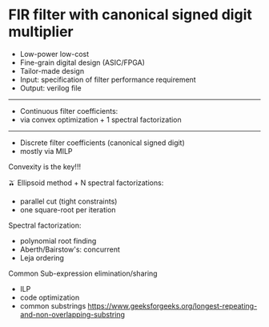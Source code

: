 # FIR filter with canonical signed digit multiplier

- Low-power low-cost
- Fine-grain digital design (ASIC/FPGA)
- Tailor-made design
- Input: specification of filter performance requirement
- Output: verilog file

---

- Continuous filter coefficients:
- via convex optimization + 1 spectral factorization

---

- Discrete filter coefficients (canonical signed digit)
- mostly via MILP

Convexity is the key!!!

🫒 Ellipsoid method + N spectral factorizations:

- parallel cut (tight constraints)
- one square-root per iteration

Spectral factorization:

- polynomial root finding
- Aberth/Bairstow's: concurrent
- Leja ordering

Common Sub-expression elimination/sharing

- ILP
- code optimization
- common substrings
  https://www.geeksforgeeks.org/longest-repeating-and-non-overlapping-substring
